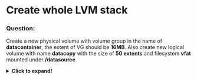# Create whole LVM stack

### Question:
Create a new physical volume with volume group in the name of **datacontainer**, the extent of VG should be **16MB**.
Also create new logical volume with name **datacopy** with the size of  **50 extents** and filesystem **vfat** mounted
under **/datasource**. 

<details>
  <summary><b>Click to expand!</b></summary>

### Answer:

* Before any kind of operations on ***partitions*** it is good to know what we actually have in the system. The proper command to list all
devices we can use is in order **lsblk**. Also You have to be sure what kind of partitioning scheme was used (**MBR** mostly used on
older computers or **GPT** on computers that use **UEFI**). I advise reading this article to get knowledge hot to find out what
is going on in the system: https://www.binarytides.com/linux-command-check-disk-partitions/

* You can issue:

```
fdisk -l
# it is possible that You will have to install this tool
parted -l   
```

if the output for label/partition table contains **DOS** in any way then the partition table was configured using **MBR**. 
If there is anything else - **GPT**. **It is crucial to not mix them on one device (creating MBR partitions on GPT and vice versa)!**


* Creating new partition was described in **question 017**. Make sure that the type of partition is set to **Linux LVM** and that
You run **partprobe** after it (to let kernel reread new partition table). 


* When we got the partition the first step is to create **physical partition**: 

```
pvcreate /dev/PARTITION_IDENTIFIER
# check if it was created
pgdisplay
```

* Physical partition can be assigned to the **volume group**.

```
vgcreate -s 16M datacontainer /dev/PARTITION_IDENTIFIER
# check if it was created
vgdisplay
```

* Now it is time to create **logical volume** (notice **-l switch** that allows specifying extents number):

```
lvcreate -l 50 -n datacopy datacontainer
# check if it was created
lvdisplay
```

* Creating filesystem can be done with **mkfs** with **type** flag or with specialized tool like below:

```
mkfs.vfat /dev/datacontainer/datacopy
```

* Now we create mount point for it and we provide entry in **fstab** file to make it permanent:

```
mkdir /datasource
# get UUID for created logical volume
blkid
# edit /etc/fstab and append there below line
UUID=UUUID_IDENTIFIER_COPIED_FROM_BLKID  /datasource vfat  defaults   0 0    
```

* Save the file and check if everything works:

```
mount -a
```

</details>
